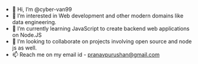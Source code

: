 - 👋 Hi, I’m @cyber-van99
- 👀 I’m interested in Web development and other modern domains like data engineering.
- 🌱 I’m currently learning JavaScript to create backend web applications on Node.JS
- 💞️ I’m looking to collaborate on projects involving open source and node js as well.
- 📫 Reach me on my email id - pranavpurushan@gmail.com

<!---
cyber-van99/cyber-van99 is a ✨ special ✨ repository because its `README.md` (this file) appears on your GitHub profile.
You can click the Preview link to take a look at your changes.
--->
